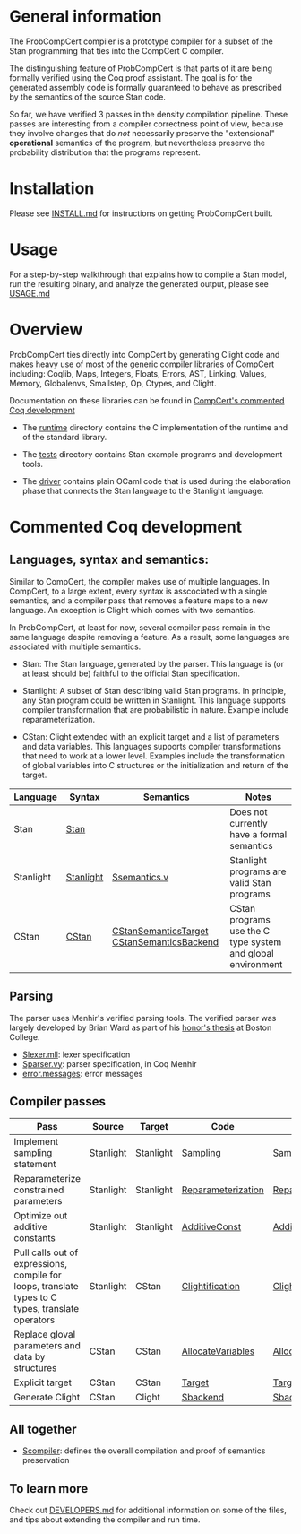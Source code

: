 # General information

The ProbCompCert compiler is a prototype compiler for a subset of the
Stan programming that ties into the CompCert C compiler.

The distinguishing feature of ProbCompCert is that parts of it are being
formally verified using the Coq proof assistant. The goal is for the
generated assembly code is formally guaranteed to behave as prescribed
by the semantics of the source Stan code.

So far, we have verified 3 passes in the density compilation pipeline.
These passes are interesting from a compiler correctness point of
view, because they involve changes that do *not* necessarily preserve
the "extensional" **operational** semantics of the program, but
nevertheless preserve the probability distribution that the programs
represent.

# Installation

Please see [INSTALL.md](INSTALL.md) for instructions on getting
ProbCompCert built.

# Usage

For a step-by-step walkthrough that explains how to compile a Stan
model, run the resulting binary, and analyze the generated output, please
see [USAGE.md](USAGE.md)

# Overview

ProbCompCert ties directly into CompCert by generating Clight code and
makes heavy use of most of the generic compiler libraries of CompCert
including: Coqlib, Maps, Integers, Floats, Errors, AST, Linking,
Values, Memory, Globalenvs, Smallstep, Op, Ctypes, and Clight.

Documentation on these libraries can be found in [CompCert's commented
Coq development](https://compcert.org/doc/index.html)

* The [runtime](runtime) directory contains the C implementation of the
runtime and of the standard library.

* The [tests](tests) directory contains Stan example programs and
development tools.

* The [driver](driver) contains plain OCaml code that is used during the
elaboration phase that connects the Stan language to the Stanlight
language.

# Commented Coq development

## Languages, syntax and semantics:

Similar to CompCert, the compiler makes use of multiple languages. In
CompCert, to a large extent, every syntax is asscociated with a single
semantics, and a compiler pass that removes a feature maps to a new
language. An exception is Clight which comes with two semantics.

In ProbCompCert, at least for now, several compiler pass remain in the
same language despite removing a feature. As a result, some languages
are associated with multiple semantics.

* Stan: The Stan language, generated by the parser. This language is
  (or at least should be) faithful to the official Stan specification.

* Stanlight: A subset of Stan describing valid Stan programs. In
   principle, any Stan program could be written in Stanlight. This
   language supports compiler transformation that are probabilistic in
   nature. Example include reparameterization. 

* CStan: Clight extended with an explicit target and a list of
  parameters and data variables. This languages supports compiler
  transformations that need to work at a lower level. Examples include
  the transformation of global variables into C structures or the
  initialization and return of the target.

| Language | Syntax | Semantics | Notes |
| -------- | ------ | --------- | ----- |
| Stan     | [Stan](Stan.v)  |  | Does not currently have a formal semantics |
| Stanlight| [Stanlight](Stanlight.v) | [Ssemantics.v](Ssemantics.v) | Stanlight programs are valid Stan programs |
| CStan    | [CStan](CStan.v) | [CStanSemanticsTarget](CStanSemanticsTarget.v) [CStanSemanticsBackend](CStanSemanticsBackend.v)| CStan programs use the C type system and global environment|

## Parsing

The parser uses Menhir's verified parsing tools. The verified parser
was largely developed by Brian Ward as part of his [honor's
thesis](https://www.bc.edu/content/dam/bc1/schools/mcas/cs/pdf/honors-thesis/Ward_Brian_Thesis.pdf)
at Boston College.

* [Slexer.mll](Slexer.mll): lexer specification
* [Sparser.vy](Sparser.vy): parser specification, in Coq Menhir
* [error.messages](error.messages): error messages

## Compiler passes

| Pass | Source | Target | Code | Proof |
| ---- | ------ | ------ | ---- | ----- |
| Implement sampling statement | Stanlight | Stanlight | [Sampling](Sampling.v) | [Samplingproof](Samplingproof.v) |
| Reparameterize constrained parameters | Stanlight | Stanlight | [Reparameterization](Reparameterization.v) | [Reparameterizationproof](Reparameterizationproof.v) |
| Optimize out additive constants | Stanlight | Stanlight | [AdditiveConst](AdditiveConst.v) | [AdditiveConstproof](AdditiveConstproof.v) |
| Pull calls out of expressions, compile for loops, translate types to C types, translate operators | Stanlight| CStan | [Clightification](Clightification.v) | [Clightificationproof](Clightificationproof.v) |
| Replace gloval parameters and data by structures | CStan | CStan | [AllocateVariables](AllocateVariables.v) | [AllocateVariablesproof](AllocateVariablesproof.v) |
| Explicit target | CStan | CStan | [Target](Target.v) | [Targetproof](Targetproof.v) |
| Generate Clight | CStan | Clight | [Sbackend](Sbackend.v) | [Sbackendproof](Sbackendproof.v) |

## All together

* [Scompiler](Scompiler.v): defines the overall compilation and proof of semantics preservation

## To learn more

Check out [DEVELOPERS.md](DEVELOPERS.md) for additional information on
some of the files, and tips about extending the compiler and run time.